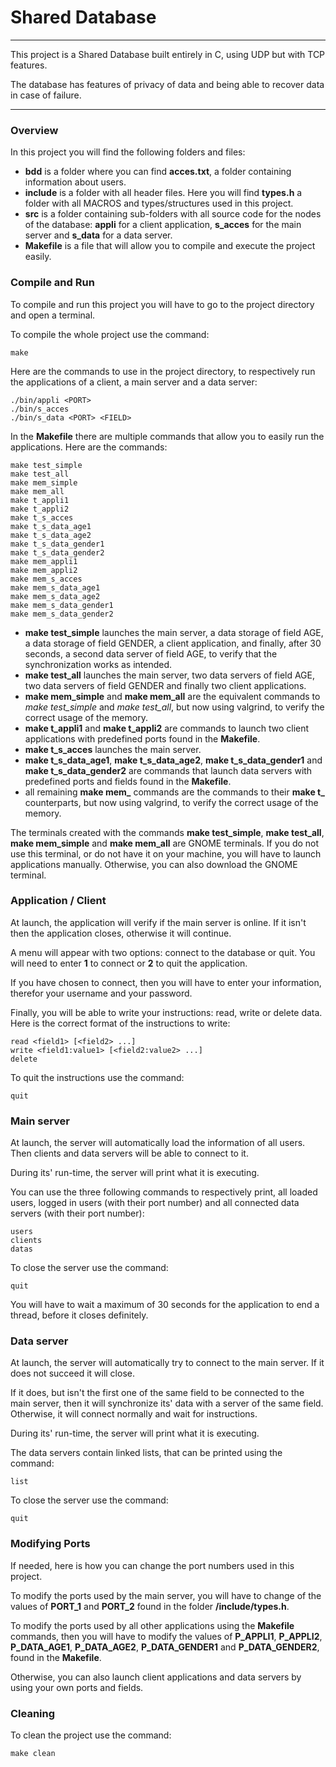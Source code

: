 # Shared Database

----

This project is a Shared Database built entirely in C, using UDP but with TCP features.

The database has features of privacy of data and being able to recover data in case of failure.

----

### Overview

In this project you will find the following folders and files:
- **bdd** is a folder where you can find **acces.txt**, a folder containing information about users.
- **include** is a folder with all header files. Here you will find **types.h** a folder with all MACROS and types/structures used in this project.
- **src** is a folder containing sub-folders with all source code for the nodes of the database: **appli** for a client application, **s_acces** for the main server and **s_data** for a data server.
- **Makefile** is a file that will allow you to compile and execute the project easily.

### Compile and Run

To compile and run this project you will have to go to the project directory and open a terminal.

To compile the whole project use the command:

    make

Here are the commands to use in the project directory, to respectively run the applications of a client, a main server and a data server:

    ./bin/appli <PORT>
    ./bin/s_acces
    ./bin/s_data <PORT> <FIELD>

In the **Makefile** there are multiple commands that allow you to easily run the applications. Here are the commands:

    make test_simple
    make test_all
    make mem_simple
    make mem_all
    make t_appli1
    make t_appli2
    make t_s_acces
    make t_s_data_age1
    make t_s_data_age2
    make t_s_data_gender1
    make t_s_data_gender2
    make mem_appli1
    make mem_appli2
    make mem_s_acces
    make mem_s_data_age1
    make mem_s_data_age2
    make mem_s_data_gender1
    make mem_s_data_gender2

- **make test_simple** launches the main server, a data storage of field AGE, a data storage of field GENDER, a client application, and finally, after 30 seconds, a second data server of field AGE, to verify that the synchronization works as intended.
- **make test_all** launches the main server, two data servers of field AGE, two data servers of field GENDER and finally two client applications.
- **make mem_simple** and **make mem_all** are the equivalent commands to
*make test_simple* and *make test_all*, but now using valgrind, to verify the correct usage of the memory.
- **make t_appli1** and **make t_appli2** are commands to launch two client applications with predefined ports found in the **Makefile**.
- **make t_s_acces** launches the main server.
- **make t_s_data_age1**, **make t_s_data_age2**, **make t_s_data_gender1** and
**make t_s_data_gender2** are commands that launch data servers with predefined ports and fields found in the **Makefile**.
- all remaining **make mem_** commands are the commands to their **make t_** counterparts, but now using valgrind, to verify the correct usage of the memory.

The terminals created with the commands **make test_simple**, **make test_all**,
**make mem_simple** and **make mem_all** are GNOME terminals. If you do not use this terminal, or do not have it on your machine, you will have to launch applications manually. Otherwise, you can also download the GNOME terminal.

### Application / Client

At launch, the application will verify if the main server is online. If it isn't then the application closes, otherwise it will continue.

A menu will appear with two options: connect to the database or quit. You will need to enter **1** to connect or **2** to quit the application.

If you have chosen to connect, then you will have to enter your information, therefor your username and your password.

Finally, you will be able to write your instructions: read, write or delete data. Here is the correct format of the instructions to write:

    read <field1> [<field2> ...]
    write <field1:value1> [<field2:value2> ...]
    delete

To quit the instructions use the command:

    quit

### Main server

At launch, the server will automatically load the information of all users. Then clients and data servers will be able to connect to it.

During its' run-time, the server will print what it is executing.

You can use the three following commands to respectively print, all loaded users, logged in users (with their port number) and all connected data servers (with their port number):

    users
    clients
    datas

To close the server use the command:

    quit

You will have to wait a maximum of 30 seconds for the application to end a thread, before it closes definitely.

### Data server

At launch, the server will automatically try to connect to the main server. If it does not succeed it will close.

If it does, but isn't the first one of the same field to be connected to the main server, then it will synchronize its' data with a server of the same field. Otherwise, it will connect normally and wait for instructions.

During its' run-time, the server will print what it is executing.

The data servers contain linked lists, that can be printed using the command:

    list

To close the server use the command:

    quit

### Modifying Ports

If needed, here is how you can change the port numbers used in this project.

To modify the ports used by the main server, you will have to change of the values of **PORT_1** and **PORT_2** found in the folder **/include/types.h**.

To modify the ports used by all other applications using the **Makefile** commands, then you will have to modify the values of **P_APPLI1**,
**P_APPLI2**, **P_DATA_AGE1**, **P_DATA_AGE2**, **P_DATA_GENDER1** and
**P_DATA_GENDER2**, found in the **Makefile**.

Otherwise, you can also launch client applications and data servers by using your own ports and fields.

### Cleaning

To clean the project use the command:

    make clean
